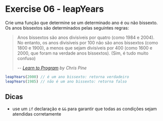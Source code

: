 # Exercise 06 - leapYears

Crie uma função que determine se um determinado ano é ou não bissexto. Os anos bissextos são determinados pelas seguintes regras:

> Anos bissextos são anos divisíveis por quatro (como 1984 e 2004). No entanto, os anos divisíveis por 100 não são anos bissextos (como 1800 e 1900), a menos que sejam divisíveis por 400 (como 1600 e 2000, que foram na verdade anos bissextos). (Sim, é tudo muito confuso)
>
> -- <cite>[Learn to Program](https://pine.fm/LearnToProgram/chap_06.html) by Chris Pine</cite>

```javascript
leapYears(2000) // é um ano bissexto: retorna verdadeiro
leapYears(1985) // não é um ano bissexto: retorna falso
```


## Dicas
- use um `if` declaração e `&&` para garantir que todas as condições sejam atendidas corretamente

